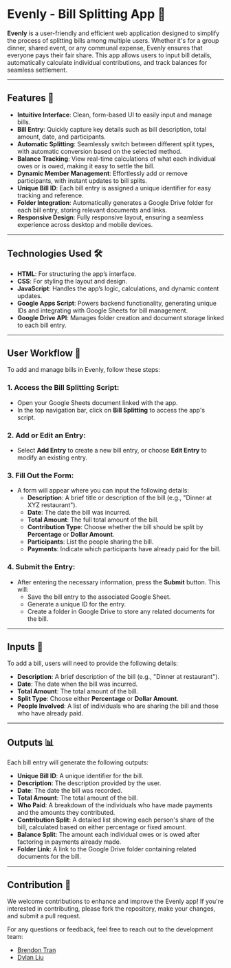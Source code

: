 # **Evenly** - Bill Splitting App 💸

**Evenly** is a user-friendly and efficient web application designed to simplify the process of splitting bills among multiple users. Whether it's for a group dinner, shared event, or any communal expense, Evenly ensures that everyone pays their fair share. This app allows users to input bill details, automatically calculate individual contributions, and track balances for seamless settlement.

---

## **Features** 🚀

- **Intuitive Interface**: Clean, form-based UI to easily input and manage bills.
- **Bill Entry**: Quickly capture key details such as bill description, total amount, date, and participants.
- **Automatic Splitting**: Seamlessly switch between different split types, with automatic conversion based on the selected method.
- **Balance Tracking**: View real-time calculations of what each individual owes or is owed, making it easy to settle the bill.
- **Dynamic Member Management**: Effortlessly add or remove participants, with instant updates to bill splits.
- **Unique Bill ID**: Each bill entry is assigned a unique identifier for easy tracking and reference.
- **Folder Integration**: Automatically generates a Google Drive folder for each bill entry, storing relevant documents and links.
- **Responsive Design**: Fully responsive layout, ensuring a seamless experience across desktop and mobile devices.

---

## **Technologies Used** 🛠️

- **HTML**: For structuring the app’s interface.
- **CSS**: For styling the layout and design.
- **JavaScript**: Handles the app’s logic, calculations, and dynamic content updates.
- **Google Apps Script**: Powers backend functionality, generating unique IDs and integrating with Google Sheets for bill management.
- **Google Drive API**: Manages folder creation and document storage linked to each bill entry.

---

## **User Workflow** 👥

To add and manage bills in Evenly, follow these steps:

### 1. **Access the Bill Splitting Script**:
   - Open your Google Sheets document linked with the app.
   - In the top navigation bar, click on **Bill Splitting** to access the app's script.

### 2. **Add or Edit an Entry**:
   - Select **Add Entry** to create a new bill entry, or choose **Edit Entry** to modify an existing entry.

### 3. **Fill Out the Form**:
   - A form will appear where you can input the following details:
     - **Description**: A brief title or description of the bill (e.g., "Dinner at XYZ restaurant").
     - **Date**: The date the bill was incurred.
     - **Total Amount**: The full total amount of the bill.
     - **Contribution Type**: Choose whether the bill should be split by **Percentage** or **Dollar Amount**.
     - **Participants**: List the people sharing the bill.
     - **Payments**: Indicate which participants have already paid for the bill.

### 4. **Submit the Entry**:
   - After entering the necessary information, press the **Submit** button. This will:
     - Save the bill entry to the associated Google Sheet.
     - Generate a unique ID for the entry.
     - Create a folder in Google Drive to store any related documents for the bill.

---

## **Inputs** 📝

To add a bill, users will need to provide the following details:

- **Description**: A brief description of the bill (e.g., "Dinner at restaurant").
- **Date**: The date when the bill was incurred.
- **Total Amount**: The total amount of the bill.
- **Split Type**: Choose either **Percentage** or **Dollar Amount**.
- **People Involved**: A list of individuals who are sharing the bill and those who have already paid.

---

## **Outputs** 📊

Each bill entry will generate the following outputs:

- **Unique Bill ID**: A unique identifier for the bill.
- **Description**: The description provided by the user.
- **Date**: The date the bill was recorded.
- **Total Amount**: The total amount of the bill.
- **Who Paid**: A breakdown of the individuals who have made payments and the amounts they contributed.
- **Contribution Split**: A detailed list showing each person's share of the bill, calculated based on either percentage or fixed amount.
- **Balance Split**: The amount each individual owes or is owed after factoring in payments already made.
- **Folder Link**: A link to the Google Drive folder containing related documents for the bill.

---

## **Contribution** 🤝

We welcome contributions to enhance and improve the Evenly app! If you're interested in contributing, please fork the repository, make your changes, and submit a pull request.

For any questions or feedback, feel free to reach out to the development team:
- [Brendon Tran](mailto:brendontran21@gmail.com)
- [Dylan Liu](mailto:dliuninja@gmail.com)
